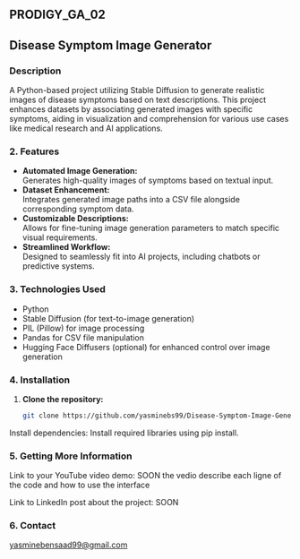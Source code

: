 ## PRODIGY_GA_02

## Disease Symptom Image Generator  

### Description  
A Python-based project utilizing Stable Diffusion to generate realistic images of disease symptoms based on text descriptions. This project enhances datasets by associating generated images with specific symptoms, aiding in visualization and comprehension for various use cases like medical research and AI applications.

### 2. Features  

- **Automated Image Generation:**  
  Generates high-quality images of symptoms based on textual input.  
- **Dataset Enhancement:**  
  Integrates generated image paths into a CSV file alongside corresponding symptom data.  
- **Customizable Descriptions:**  
  Allows for fine-tuning image generation parameters to match specific visual requirements.  
- **Streamlined Workflow:**  
  Designed to seamlessly fit into AI projects, including chatbots or predictive systems.  

### 3. Technologies Used  

- Python  
- Stable Diffusion (for text-to-image generation)  
- PIL (Pillow) for image processing  
- Pandas for CSV file manipulation  
- Hugging Face Diffusers (optional) for enhanced control over image generation  

### 4. Installation  

1. **Clone the repository:**  
   ```bash  
   git clone https://github.com/yasminebs99/Disease-Symptom-Image-Generator.git  
Install dependencies: Install required libraries using pip install.

### 5. Getting More Information

Link to your YouTube video demo: SOON
the vedio describe each ligne of the code and how to use the interface

Link to LinkedIn post about the project: SOON

### 6. Contact

yasminebensaad99@gmail.com
